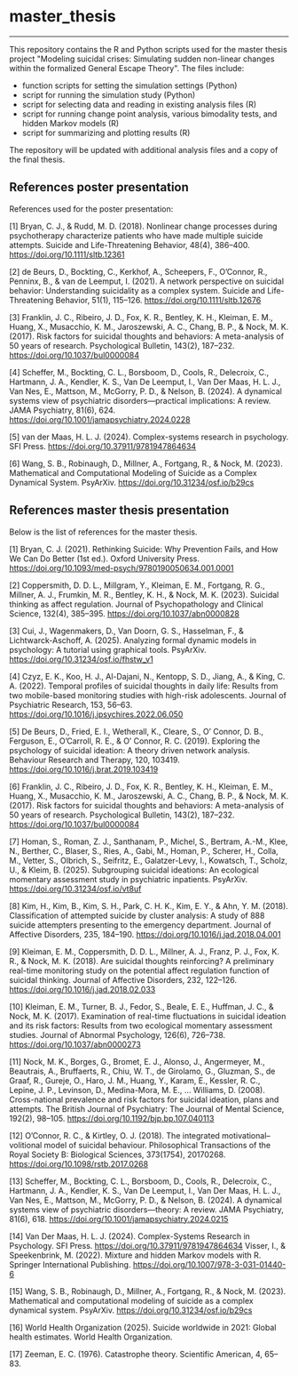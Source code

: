 # master_thesis
-------------------------
This repository contains the R and Python scripts used for the master thesis project "Modeling suicidal crises: Simulating sudden non-linear changes within the formalized General Escape Theory". The files include:

- function scripts for setting the simulation settings (Python)
- script for running the simulation study (Python)
- script for selecting data and reading in existing analysis files (R)
- script for running change point analysis, various bimodality tests, and hidden Markov models (R)
- script for summarizing and plotting results (R)

The repository will be updated with additional analysis files and a copy of the final thesis.

## References poster presentation
References used for the poster presentation:

[1] Bryan, C. J., & Rudd, M. D. (2018). Nonlinear change processes during psychotherapy characterize patients who have made multiple suicide attempts. Suicide and Life-Threatening Behavior, 48(4), 386–400. https://doi.org/10.1111/sltb.12361

[2] de Beurs, D., Bockting, C., Kerkhof, A., Scheepers, F., O’Connor, R., Penninx, B., & van de Leemput, I. (2021). A network perspective on suicidal behavior: Understanding suicidality as a complex system. Suicide and Life-Threatening Behavior, 51(1), 115–126. https://doi.org/10.1111/sltb.12676

[3] Franklin, J. C., Ribeiro, J. D., Fox, K. R., Bentley, K. H., Kleiman, E. M., Huang, X., Musacchio, K. M., Jaroszewski, A. C., Chang, B. P., & Nock, M. K. (2017). Risk factors for suicidal thoughts and behaviors: A meta-analysis of 50 years of research. Psychological Bulletin, 143(2), 187–232. https://doi.org/10.1037/bul0000084

[4] Scheffer, M., Bockting, C. L., Borsboom, D., Cools, R., Delecroix, C., Hartmann, J. A., Kendler, K. S., Van De Leemput, I., Van Der Maas, H. L. J., Van Nes, E., Mattson, M., McGorry, P. D., & Nelson, B. (2024). A dynamical systems view of psychiatric disorders—practical implications: A review. JAMA Psychiatry, 81(6), 624. https://doi.org/10.1001/jamapsychiatry.2024.0228

[5] van der Maas, H. L. J. (2024). Complex-systems research in psychology. SFI Press. https://doi.org/10.37911/9781947864634

[6] Wang, S. B., Robinaugh, D., Millner, A., Fortgang, R., & Nock, M. (2023). Mathematical and Computational Modeling of Suicide as a Complex Dynamical System. PsyArXiv. https://doi.org/10.31234/osf.io/b29cs

## References master thesis presentation
Below is the list of references for the master thesis.

[1] Bryan, C. J. (2021). Rethinking Suicide: Why Prevention Fails, and How We Can Do Better (1st ed.). Oxford University Press. https://doi.org/10.1093/med-psych/9780190050634.001.0001

[2] Coppersmith, D. D. L., Millgram, Y., Kleiman, E. M., Fortgang, R. G., Millner, A. J., Frumkin, M. R., Bentley, K. H., & Nock, M. K. (2023). Suicidal thinking as affect regulation. Journal of Psychopathology and Clinical Science, 132(4), 385–395. https://doi.org/10.1037/abn0000828

[3] Cui, J., Wagenmakers, D., Van Doorn, G. S., Hasselman, F., & Lichtwarck-Aschoff, A. (2025). Analyzing formal dynamic models in psychology: A tutorial using graphical tools. PsyArXiv. https://doi.org/10.31234/osf.io/fhstw_v1

[4] Czyz, E. K., Koo, H. J., Al-Dajani, N., Kentopp, S. D., Jiang, A., & King, C. A. (2022). Temporal profiles of suicidal thoughts in daily life: Results from two mobile-based monitoring studies with high-risk adolescents. Journal of Psychiatric Research, 153, 56–63. https://doi.org/10.1016/j.jpsychires.2022.06.050

[5] De Beurs, D., Fried, E. I., Wetherall, K., Cleare, S., O’ Connor, D. B., Ferguson, E., O’Carroll, R. E., & O’ Connor, R. C. (2019). Exploring the psychology of suicidal ideation: A theory driven network analysis. Behaviour Research and Therapy, 120, 103419. https://doi.org/10.1016/j.brat.2019.103419

[6] Franklin, J. C., Ribeiro, J. D., Fox, K. R., Bentley, K. H., Kleiman, E. M., Huang, X., Musacchio, K. M., Jaroszewski, A. C., Chang, B. P., & Nock, M. K. (2017). Risk factors for suicidal thoughts and behaviors: A meta-analysis of 50 years of research. Psychological Bulletin, 143(2), 187–232. https://doi.org/10.1037/bul0000084

[7] Homan, S., Roman, Z. J., Santhanam, P., Michel, S., Bertram, A.-M., Klee, N., Berther, C., Blaser, S., Ries, A., Gabi, M., Homan, P., Scherer, H., Colla, M., Vetter, S., Olbrich, S., Seifritz, E., Galatzer-Levy, I., Kowatsch, T., Scholz, U., & Kleim, B. (2025). Subgrouping suicidal ideations: An ecological momentary assessment study in psychiatric inpatients. PsyArXiv. https://doi.org/10.31234/osf.io/vt8uf

[8] Kim, H., Kim, B., Kim, S. H., Park, C. H. K., Kim, E. Y., & Ahn, Y. M. (2018). Classification of attempted suicide by cluster analysis: A study of 888 suicide attempters presenting to the emergency department. Journal of Affective Disorders, 235, 184–190. https://doi.org/10.1016/j.jad.2018.04.001

[9] Kleiman, E. M., Coppersmith, D. D. L., Millner, A. J., Franz, P. J., Fox, K. R., & Nock, M. K. (2018). Are suicidal thoughts reinforcing? A preliminary real-time monitoring study on the potential affect regulation function of suicidal thinking. Journal of Affective Disorders, 232, 122–126. https://doi.org/10.1016/j.jad.2018.02.033

[10] Kleiman, E. M., Turner, B. J., Fedor, S., Beale, E. E., Huffman, J. C., & Nock, M. K. (2017). Examination of real-time fluctuations in suicidal ideation and its risk factors: Results from two ecological momentary assessment studies. Journal of Abnormal Psychology, 126(6), 726–738. https://doi.org/10.1037/abn0000273

[11] Nock, M. K., Borges, G., Bromet, E. J., Alonso, J., Angermeyer, M., Beautrais, A., Bruffaerts, R., Chiu, W. T., de Girolamo, G., Gluzman, S., de Graaf, R., Gureje, O., Haro, J. M., Huang, Y., Karam, E., Kessler, R. C., Lepine, J. P., Levinson, D., Medina-Mora, M. E., … Williams, D. (2008). Cross-national prevalence and risk factors for suicidal ideation, plans and attempts. The British Journal of Psychiatry: The Journal of Mental Science, 192(2), 98–105. https://doi.org/10.1192/bjp.bp.107.040113

[12] O’Connor, R. C., & Kirtley, O. J. (2018). The integrated motivational–volitional model of suicidal behaviour. Philosophical Transactions of the Royal Society B: Biological Sciences, 373(1754), 20170268. https://doi.org/10.1098/rstb.2017.0268

[13] Scheffer, M., Bockting, C. L., Borsboom, D., Cools, R., Delecroix, C., Hartmann, J. A., Kendler, K. S., Van De Leemput, I., Van Der Maas, H. L. J., Van Nes, E., Mattson, M., McGorry, P. D., & Nelson, B. (2024). A dynamical systems view of psychiatric disorders—theory: A review. JAMA Psychiatry, 81(6), 618. https://doi.org/10.1001/jamapsychiatry.2024.0215

[14] Van Der Maas, H. L. J. (2024). Complex-Systems Research in Psychology. SFI Press. https://doi.org/10.37911/9781947864634
Visser, I., & Speekenbrink, M. (2022). Mixture and hidden Markov models with R. Springer International Publishing. https://doi.org/10.1007/978-3-031-01440-6

[15] Wang, S. B., Robinaugh, D., Millner, A., Fortgang, R., & Nock, M. (2023). Mathematical and computational modeling of suicide as a complex dynamical system. PsyArXiv. https://doi.org/10.31234/osf.io/b29cs

[16] World Health Organization (2025). Suicide worldwide in 2021: Global health estimates. World Health Organization.

[17] Zeeman, E. C. (1976). Catastrophe theory. Scientific American, 4, 65–83.
